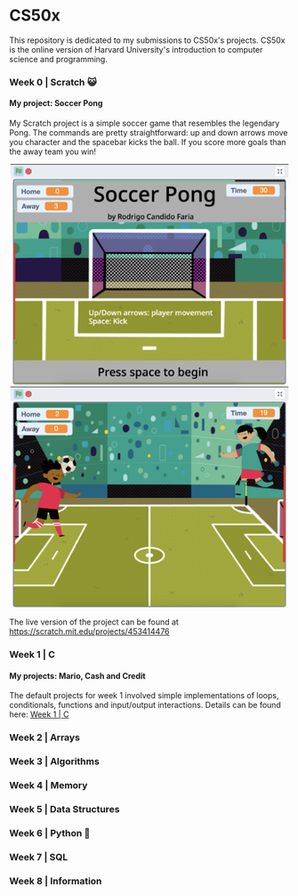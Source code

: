 # CS50x

This repository is dedicated to my submissions to CS50x's projects. CS50x is the online version of Harvard University's introduction to computer science and programming.

### Week 0 | Scratch 😺

#### My project: Soccer Pong

My Scratch project is a simple soccer game that resembles the legendary Pong. The commands are pretty straightforward: up and down arrows move you character and the spacebar kicks the ball. If you score more goals than the away team you win!

<p align="center">
  <img src="https://raw.githubusercontent.com/rfaria/CS50x/main/Week%200%20%7C%20Scratch/soccer_pong_1.png" width="500" title="Soccer Pong | CS50x">
  <img src="https://raw.githubusercontent.com/rfaria/CS50x/main/Week%200%20%7C%20Scratch/soccer_pong_2.png" width="500" title="Soccer Pong | CS50x">
</p>

The live version of the project can be found at https://scratch.mit.edu/projects/453414476

### Week 1 | C

#### My projects: Mario, Cash and Credit

The default projects for week 1 involved simple implementations of loops, conditionals, functions and input/output interactions. Details can be found here: [Week 1 | C](https://github.com/rfaria/CS50x/tree/main/Week%201%20%7C%20C "Week 1 | C")

### Week 2 | Arrays
### Week 3 | Algorithms
### Week 4 | Memory
### Week 5 | Data Structures
### Week 6 | Python 🐍
### Week 7 | SQL
### Week 8 | Information

